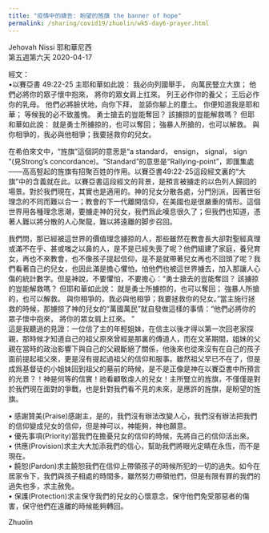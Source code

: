 ```yaml
---
title: "疫情中的禱告: 盼望的旌旗 the banner of hope"
permalink: /sharing/covid19/zhuolin/wk5-day6-prayer.html
---
```

Jehovah Nissi 耶和華尼西  
第五週第六天 2020-04-17

經文：  
•以賽亞書 49:22-25 主耶和華如此說： 我必向列國舉手， 向萬民豎立大旗； 他們必將你的眾子懷中抱來， 將你的眾女肩上扛來。 列王必作你的養父； 王后必作你的乳母。 他們必將臉伏地，向你下拜， 並舔你腳上的塵土。 你便知道我是耶和華； 等候我的必不致羞愧。 勇士搶去的豈能奪回？ 該擄掠的豈能解救嗎？ 但耶和華如此說： 就是勇士所擄掠的，也可以奪回； 強暴人所搶的，也可以解救。 與你相爭的，我必與他相爭；我要拯救你的兒女。  

在希伯來文中，“旌旗”這個詞的意思是“a standard， ensign， signal， sign  
”(見Strong’s concordance)。“Standard”的意思是“Rallying-point”，即匯集處——高高竪起的旌旗有招聚百姓的作用。以賽亞書49:22-25這段經文裏的“大旗”中的含義就在此。以賽亞書這段經文的背景，是預言被擄走的以色列人歸回的場景。對於我們現在，其實也是適用的。神的兒女分散各處，分門別派，因著世俗理念的不同而難以合一；教會的下一代離開信仰，在美國也是很嚴重的情形。這個世界用各種理念思潮，要擄走神的兒女，我們爲此嘆息很久了；但我們也知道，憑著人難以將分散的人心聚龍，難以將遠離的脚步召回。  

我們問，那已經被這世界的價值理念擄掠的人，那些雖然在教會長大卻對聖經真理或滿不在乎、甚或嗤之以鼻的人，是不是已經失喪了呢？他們組建了家庭，養兒育女，再也不來教會，也不像孩子提起信仰，是不是就帶著兒女再也不回頭了呢？我們看著自己的兒女，也因此滿是擔心懼怕，怕他們也被這世界擄去，加入那讓人心傷的統計數字。但是神說，不要懼怕，不要擔心：“勇士搶去的豈能奪回？ 該擄掠的豈能解救嗎？ 但耶和華如此說： 就是勇士所擄掠的，也可以奪回； 強暴人所搶的，也可以解救。 與你相爭的，我必與他相爭；我要拯救你的兒女。”當主施行拯救的時候，那擄掠了神的兒女的“萬國萬民”就自發做這樣的事情：“他們必將你的眾子懷中抱來， 將你的眾女肩上扛來。 ”  
  這是我聽過的見證：一位信了主的年輕姐妹，在信主以後才得以第一次回老家探親，那時候才知道自己的祖父原來曾經是那裏的傳道人，而在文革期間，姐妹的父親在當時的政治影響下與自己的父親斷絕了關係，他後來也從來沒有在自己的孩子面前提起祖父來，更是沒有提起過祖父的信仰和服事。雖然祖父早已不在了，但是成爲基督徒的小姐妹回到祖父的墓前的時候，是不是正像是神在以賽亞書中所預言的光景？！神是何等的信實！祂看顧敬虔人的兒女！主所豎立的旌旗，不僅僅是對於我們現在面對的爭戰，也是針對我們看不見的未來，是應許的旌旗，是盼望的旌旗。  

• 感謝贊美(Praise)感謝主，是的，我們沒有辦法改變人心，我們沒有辦法把我們的信仰變成兒女的信仰，但是神可以，神能夠，神也願意。  
• 優先事項(Priority)當我們在擔憂兒女的信仰的時候，先將自己的信仰活出來。  
• 供應(Provision)求主大大加添我們的信心，幫助我們將眼光定睛在永恆，而不是現在。  
• 饒恕(Pardon)求主饒恕我們在信仰上帶領孩子的時候所犯的一切的過失。如今在居家令下，我們與孩子相處的時間多，雖然努力帶領他們，但是有限有罪的我們的過失也多，求主赦免。  
• 保護(Protection)求主保守我們的兒女的心懷意念，保守他們免受那惡者的傷害，保守他們在遠離的時候能夠轉回。  

Zhuolin  

